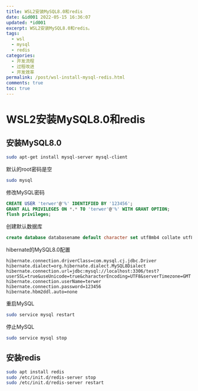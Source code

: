 ```yaml
---
title: WSL2安装MySQL8.0和redis
date: &id001 2022-05-15 16:36:07
updated: *id001
excerpt: WSL2安装MySQL8.0和redis。
tags:
  - wsl
  - mysql
  - redis
categories:
  - 开发流程
  - 过程改进
  - 开发效率
permalink: /post/wsl-install-mysql-redis.html
comments: true
toc: true
---
```

# WSL2安装MySQL8.0和redis

## 安装MySQL8.0

```bash
sudo apt-get install mysql-server mysql-client
```

默认的root密码是空

```bash
sudo mysql
```

修改MySQL密码

```sql
CREATE USER 'terwer'@'%' IDENTIFIED BY '123456';
GRANT ALL PRIVILEGES ON *.* TO 'terwer'@'%' WITH GRANT OPTION;
flush privileges; 
```

创建默认数据库

```sql
create database databasename default character set utf8mb4 collate utf8mb4_general_ci; 
```

hibernate的MySQL8.0配置

```properties
hibernate.connection.driverClass=com.mysql.cj.jdbc.Driver
hibernate.dialect=org.hibernate.dialect.MySQL8Dialect
hibernate.connection.url=jdbc:mysql://localhost:3306/test?userSSL=true&useUnicode=true&characterEncoding=UTF8&serverTimezone=GMT
hibernate.connection.userName=terwer
hibernate.connection.password=123456
hibernate.hbm2ddl.auto=none
```

重启MySQL

```bash
sudo service mysql restart
```

停止MySQL

```bash
sudo service mysql stop
```

## 安装redis

```bash
sudo apt install redis
sudo /etc/init.d/redis-server stop
sudo /etc/init.d/redis-server restart
```